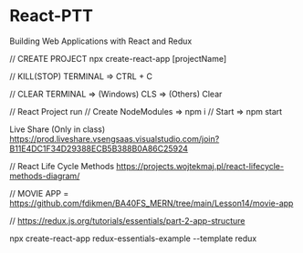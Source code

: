 # React-PTT
Building Web Applications with React and Redux

// CREATE PROJECT
 npx create-react-app [projectName]

// KILL(STOP) TERMINAL => CTRL + C

// CLEAR TERMINAL => (Windows) CLS => (Others) Clear

// React Project run 
// Create NodeModules  => npm i
// Start => npm start

Live Share (Only in class) 
https://prod.liveshare.vsengsaas.visualstudio.com/join?B11E4DC1F34D29388ECB5B388B0A86C25924

// React Life Cycle Methods
https://projects.wojtekmaj.pl/react-lifecycle-methods-diagram/

// MOVIE APP = https://github.com/fdikmen/BA40FS_MERN/tree/main/Lesson14/movie-app

// https://redux.js.org/tutorials/essentials/part-2-app-structure

npx create-react-app redux-essentials-example --template redux